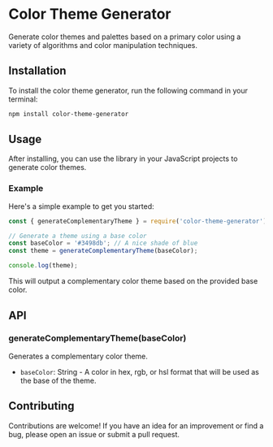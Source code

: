 # Color Theme Generator

Generate color themes and palettes based on a primary color using a variety of algorithms and color manipulation techniques.

## Installation

To install the color theme generator, run the following command in your terminal:

```bash
npm install color-theme-generator
```

## Usage

After installing, you can use the library in your JavaScript projects to generate color themes.

### Example

Here's a simple example to get you started:

```javascript
const { generateComplementaryTheme } = require('color-theme-generator');

// Generate a theme using a base color
const baseColor = '#3498db'; // A nice shade of blue
const theme = generateComplementaryTheme(baseColor);

console.log(theme);
```

This will output a complementary color theme based on the provided base color.

## API

### generateComplementaryTheme(baseColor)

Generates a complementary color theme.

- `baseColor`: String - A color in hex, rgb, or hsl format that will be used as the base of the theme.

## Contributing

Contributions are welcome! If you have an idea for an improvement or find a bug, please open an issue or submit a pull request.
